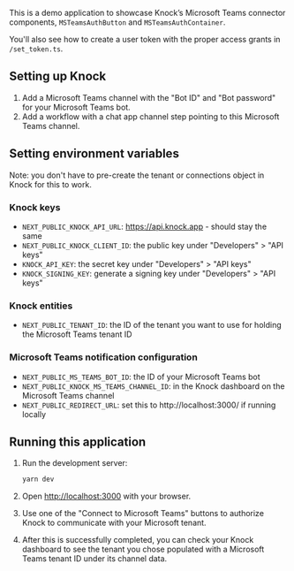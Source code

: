 This is a demo application to showcase Knock’s Microsoft Teams connector components, `MSTeamsAuthButton` and `MSTeamsAuthContainer`.

You'll also see how to create a user token with the proper access grants in `/set_token.ts`.

## Setting up Knock

1. Add a Microsoft Teams channel with the "Bot ID" and "Bot password" for your Microsoft Teams bot.
2. Add a workflow with a chat app channel step pointing to this Microsoft Teams channel.

## Setting environment variables

Note: you don't have to pre-create the tenant or connections object in Knock for this to work.

### Knock keys

- `NEXT_PUBLIC_KNOCK_API_URL`: https://api.knock.app - should stay the same
- `NEXT_PUBLIC_KNOCK_CLIENT_ID`: the public key under "Developers" > "API keys"
- `KNOCK_API_KEY`: the secret key under "Developers" > "API keys"
- `KNOCK_SIGNING_KEY`: generate a signing key under "Developers" > "API keys"

### Knock entities

- `NEXT_PUBLIC_TENANT_ID`: the ID of the tenant you want to use for holding the Microsoft Teams tenant ID

### Microsoft Teams notification configuration

- `NEXT_PUBLIC_MS_TEAMS_BOT_ID`: the ID of your Microsoft Teams bot
- `NEXT_PUBLIC_KNOCK_MS_TEAMS_CHANNEL_ID`: in the Knock dashboard on the Microsoft Teams channel
- `NEXT_PUBLIC_REDIRECT_URL`: set this to http://localhost:3000/ if running locally

## Running this application

1. Run the development server:

   ```bash
   yarn dev
   ```

2. Open [http://localhost:3000](http://localhost:3000) with your browser.
3. Use one of the "Connect to Microsoft Teams" buttons to authorize Knock to communicate with your Microsoft tenant.
4. After this is successfully completed, you can check your Knock dashboard to see the tenant you chose populated with a Microsoft Teams tenant ID under its channel data.
